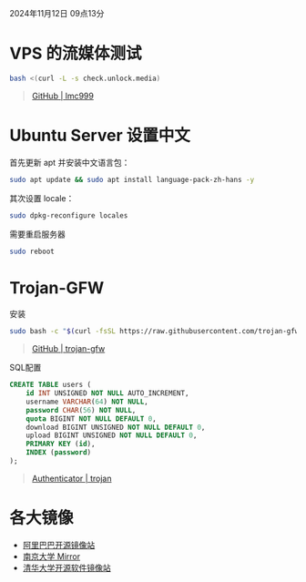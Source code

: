 2024年11月12日 09点13分

# VPS 的流媒体测试

```bash
bash <(curl -L -s check.unlock.media)
```
> [GitHub \| lmc999](https://github.com/lmc999/RegionRestrictionCheck.git)

# Ubuntu Server 设置中文

首先更新 apt 并安装中文语言包：
```bash
sudo apt update && sudo apt install language-pack-zh-hans -y
```

其次设置 locale：
```bash
sudo dpkg-reconfigure locales
```

需要重启服务器
```bash
sudo reboot
```

# Trojan-GFW

安装
```bash
sudo bash -c "$(curl -fsSL https://raw.githubusercontent.com/trojan-gfw/trojan-quickstart/master/trojan-quickstart.sh)"
```
> [GitHub \| trojan-gfw](https://github.com/trojan-gfw/trojan)

SQL配置
```sql
CREATE TABLE users (
    id INT UNSIGNED NOT NULL AUTO_INCREMENT,
    username VARCHAR(64) NOT NULL,
    password CHAR(56) NOT NULL,
    quota BIGINT NOT NULL DEFAULT 0,
    download BIGINT UNSIGNED NOT NULL DEFAULT 0,
    upload BIGINT UNSIGNED NOT NULL DEFAULT 0,
    PRIMARY KEY (id),
    INDEX (password)
);
```
> [Authenticator \| trojan](https://trojan-gfw.github.io/trojan/authenticator)

# 各大镜像

- [阿里巴巴开源镜像站](https://developer.aliyun.com/mirror/)
- [南京大学 Mirror](https://mirror.nju.edu.cn/)
- [清华大学开源软件镜像站](https://mirrors.tuna.tsinghua.edu.cn/)
